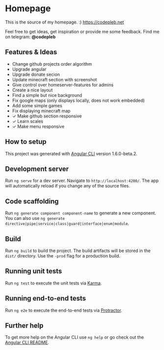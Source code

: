 # Homepage

This is the source of my homepage. :) https://codepleb.net

Feel free to get ideas, get inspiration or provide me some feedback.
Find me on telegram: **@codepleb**

## Features & Ideas
- Change github projects order algorithm
- Upgrade angular
- Upgrade donate secion
- Update minecraft section with screenshot
- Give control over homeserver-features for admins
- Create a nice layout
- Find a simple but nice background
- Fix google maps (only displays locally, does not work embedded)
- Add some simple games
- Fix displaying minecraft map
- ✓ Make github section responsive
- ✓ Learn scales
- ✓ Make menu responsive

## How to setup

This project was generated with [Angular CLI](https://github.com/angular/angular-cli) version 1.6.0-beta.2.

## Development server

Run `ng serve` for a dev server. Navigate to `http://localhost:4200/`. The app will automatically reload if you change any of the source files.

## Code scaffolding

Run `ng generate component component-name` to generate a new component. You can also use `ng generate directive|pipe|service|class|guard|interface|enum|module`.

## Build

Run `ng build` to build the project. The build artifacts will be stored in the `dist/` directory. Use the `-prod` flag for a production build.

## Running unit tests

Run `ng test` to execute the unit tests via [Karma](https://karma-runner.github.io).

## Running end-to-end tests

Run `ng e2e` to execute the end-to-end tests via [Protractor](http://www.protractortest.org/).

## Further help

To get more help on the Angular CLI use `ng help` or go check out the [Angular CLI README](https://github.com/angular/angular-cli/blob/master/README.md).
